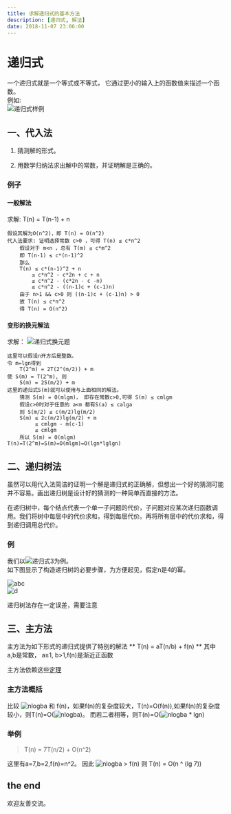 ```yaml
---
title: 求解递归式的基本方法
description: [递归式, 解法]
date: 2018-11-07 23:06:00
---
```


# 递归式

一个递归式就是一个等式或不等式，
它通过更小的输入上的函数值来描述一个函数。  
例如:  
![递归式样例][1]

## 一、代入法

1. 猜测解的形式。  

2. 用数学归纳法求出解中的常数，并证明解是正确的。  

### 例子

#### 一般解法

求解: T(n) = T(n-1) + n  

    假设其解为O(n^2)，即 T(n) = O(n^2)
    代入法要求: 证明选择常数 c>0 ，可得 T(n) ≤ c*n^2
        假设对于 m<n ，总有 T(m) ≤ c*m^2
        即 T(n-1) ≤ c*(n-1)^2
        那么
        T(n) ≤ c*(n-1)^2 + n
            ≤ c*n^2 - c*2n + c + n
            ≤ c*n^2 - (c*2n - c -n)
            ≤ c*n^2 - ((n-1)c + (c-1)n)
        由于 n>1 && c>0 则 ((n-1)c + (c-1)n) > 0
        故 T(n) ≤ c*n^2
        得 T(n) = O(n^2)

#### 变形的换元解法

求解： ![递归式换元题][2]

    这里可以假设n开方后是整数。
    令 m=lgn得到
        T(2^m) = 2T(2^(m/2)) + m
    使 S(m) = T(2^m), 则
        S(m) = 2S(m/2) + m
    这里的递归式S(m)就可以使用与上面相同的解法。
        猜测 S(m) = O(mlgm)， 即存在常数c>0,可得 S(m) ≤ cmlgm
        假设c>0时对于任意的 a<m 都有S(a) ≤ calga
        则 S(m/2) ≤ c(m/2)lg(m/2)
        S(m) ≤ 2c(m/2)lg(m/2) + m
             ≤ cmlgm - m(c-1)
             ≤ cmlgm
        所以 S(m) = O(mlgm)
    T(n)=T(2^m)=S(m)=O(mlgm)=O(lgn*lglgn)

## 二、递归树法

虽然可以用代入法简洁的证明一个解是递归式的正确解，但想出一个好的猜测可能并不容易。画出递归树是设计好的猜测的一种简单而直接的方法。

在递归树中，每个结点代表一个单一子问题的代价，子问题对应某次递归函数调用。我们将树中每层中的代价求和，得到每层代价。再将所有层中的代价求和，得到递归调用总代价。

### 例

我们以![递归式3][3]为例。  
如下图显示了构造递归树的必要步骤，为方便起见，假定n是4的幂。

![abc][4]  
![d][5]  

递归树法存在一定误差，需要注意

## 三、主方法

主方法为如下形式的递归式提供了特别的解法
    ** T(n) = aT(n/b) + f(n) **
其中a,b是常数， a≥1, b>1,f(n)是渐近正函数

主方法依赖这些[定理][6]

### 主方法概括

比较 ![nlogba][7] 和 f(n)，如果f(n)的复杂度较大，T(n)=O(f(n)),如果f(n)的复杂度较小，则T(n)=O(![nlogba][7])。
而若二者相等，则T(n)=O(![nlogba][7] * lgn)

### 举例

> T(n) = 7T(n/2) + O(n^2)

这里有a=7,b=2,f(n)=n^2。
因此 ![nlogba][7] > f(n)
则 T(n) = O(n ^ (lg 7))

## the end

欢迎友善交流。

[1]: https://xchens-1254410906.cos.ap-shanghai.myqcloud.com/assets/images/dts_exp.png
[2]: https://xchens-1254410906.cos.ap-shanghai.myqcloud.com/assets/images/dts_exp2.png
[3]: https://xchens-1254410906.cos.ap-shanghai.myqcloud.com/assets/images/dts_exp3.png
[4]: https://xchens-1254410906.cos.ap-shanghai.myqcloud.com/assets/images/dgs_abc.png
[5]: https://xchens-1254410906.cos.ap-shanghai.myqcloud.com/assets/images/dgs_d.png
[6]: https://zh.wikipedia.org/wiki/%E4%B8%BB%E5%AE%9A%E7%90%86
[7]: https://xchens-1254410906.cos.ap-shanghai.myqcloud.com/assets/images/nlogba.png